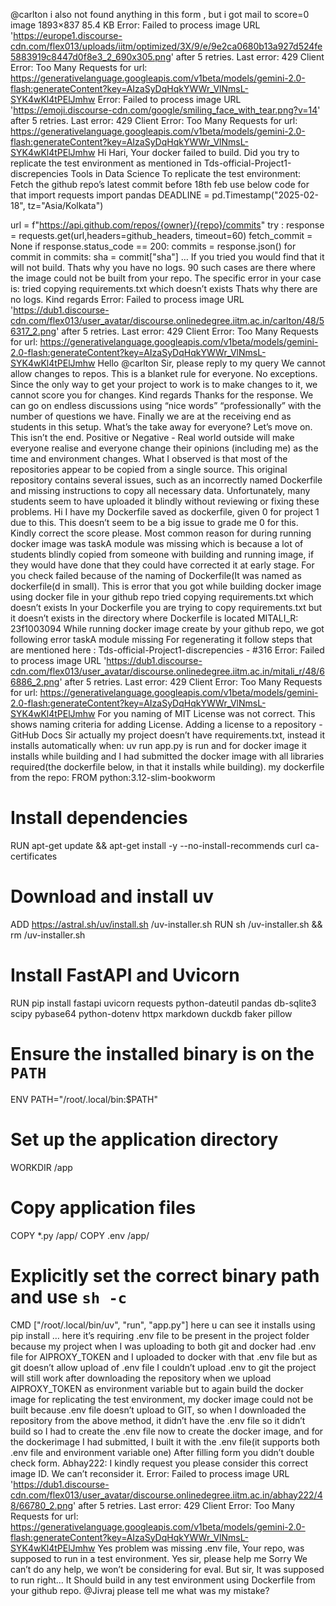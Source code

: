 @carlton i  also not found anything in this form  , but i got mail to score=0 image 1893×837 85.4 KB
Error: Failed to process image URL 'https://europe1.discourse-cdn.com/flex013/uploads/iitm/optimized/3X/9/e/9e2ca0680b13a927d524fe5883919c8447d0f8e3_2_690x305.png' after 5 retries. Last error: 429 Client Error: Too Many Requests for url: https://generativelanguage.googleapis.com/v1beta/models/gemini-2.0-flash:generateContent?key=AIzaSyDqHqkYWWr_VlNmsL-SYK4wKl4tPElJmhw
Error: Failed to process image URL 'https://emoji.discourse-cdn.com/google/smiling_face_with_tear.png?v=14' after 5 retries. Last error: 429 Client Error: Too Many Requests for url: https://generativelanguage.googleapis.com/v1beta/models/gemini-2.0-flash:generateContent?key=AIzaSyDqHqkYWWr_VlNmsL-SYK4wKl4tPElJmhw
Hi Hari, Your docker failed to build. Did you try to replicate the test environment as mentioned in Tds-official-Project1-discrepencies Tools in Data Science To replicate the test environment: 
Fetch the github repo’s latest commit before 18th feb use below code for that 
import requests
import pandas 
DEADLINE = pd.Timestamp("2025-02-18", tz="Asia/Kolkata")

url = f"https://api.github.com/repos/{owner}/{repo}/commits"
try : 
    response = requests.get(url,headers=github_headers, timeout=60)
    fetch_commit = None
    if response.status_code == 200:
        commits = response.json()
        for commit in commits:
            sha = commit["sha"]
   … If you tried you would find that it will not build. Thats why you have no logs. 90 such cases are there where the image could not be built from your repo. The specific error in your case is: tried copying requirements.txt which doesn’t exists Thats why there are no logs. Kind regards
Error: Failed to process image URL 'https://dub1.discourse-cdn.com/flex013/user_avatar/discourse.onlinedegree.iitm.ac.in/carlton/48/56317_2.png' after 5 retries. Last error: 429 Client Error: Too Many Requests for url: https://generativelanguage.googleapis.com/v1beta/models/gemini-2.0-flash:generateContent?key=AIzaSyDqHqkYWWr_VlNmsL-SYK4wKl4tPElJmhw
Hello @carlton Sir, please reply to my query
We cannot allow changes to repos. This is a blanket rule for everyone. No exceptions. Since the only way to get your project to work is to make changes to it, we cannot score you for changes. Kind regards
Thanks for the response. We can go on endless discussions using “nice words” “professionally” with the number of questions we have. Finally we are at the receiving end as students in this setup. What’s the take away for everyone? Let’s move on. This isn’t the end. Positive or Negative - Real world outside will make everyone realise and everyone change their opinions (including me) as the time and environment changes.
What I observed is that most of the repositories appear to be copied from a single source. This original repository contains several issues, such as an incorrectly named Dockerfile and missing instructions to copy all necessary data. Unfortunately, many students seem to have uploaded it blindly without reviewing or fixing these problems.
Hi I have my Dockerfile saved as dockerfile, given 0 for project 1 due to this. This doesn’t seem to be a big issue to grade me 0 for this. Kindly correct the score please.
Most common reason for during running docker image was taskA module was missing which is because a lot of students blindly copied from someone with building and running image, if they would have done that they could have corrected it at early stage.
For you check failed because of the naming of Dockerfile(It was named as dockerfile(d in small).
This is error that you got while building docker image using docker file in your github repo tried copying requirements.txt which doesn’t exists In your Dockerfile you are trying to copy requirements.txt but it doesn’t exists in the directory where Dockerfile is located
MITALI_R: 23f1003094 While running docker image create by your github repo, we got following error taskA module missing For regenerating it follow steps that are mentioned here : Tds-official-Project1-discrepencies - #316
Error: Failed to process image URL 'https://dub1.discourse-cdn.com/flex013/user_avatar/discourse.onlinedegree.iitm.ac.in/mitali_r/48/66886_2.png' after 5 retries. Last error: 429 Client Error: Too Many Requests for url: https://generativelanguage.googleapis.com/v1beta/models/gemini-2.0-flash:generateContent?key=AIzaSyDqHqkYWWr_VlNmsL-SYK4wKl4tPElJmhw
For you naming of MIT License was not correct. This shows naming criteria for adding License. Adding a license to a repository - GitHub Docs
Sir actually my project doesn’t have requirements.txt, instead it installs automatically when: uv run app.py is run and for docker image it installs while building and I had submitted the docker image with all libraries required(the dockerfile below, in that it installs while building). my dockerfile from the repo: FROM python:3.12-slim-bookworm

# Install dependencies
RUN apt-get update && apt-get install -y --no-install-recommends curl ca-certificates

# Download and install uv
ADD https://astral.sh/uv/install.sh /uv-installer.sh
RUN sh /uv-installer.sh && rm /uv-installer.sh

# Install FastAPI and Uvicorn
RUN pip install fastapi uvicorn requests python-dateutil pandas db-sqlite3 scipy pybase64 python-dotenv httpx markdown duckdb faker pillow

# Ensure the installed binary is on the `PATH`
ENV PATH="/root/.local/bin:$PATH"

# Set up the application directory
WORKDIR /app
# Copy application files
COPY *.py /app/
COPY .env /app/

# Explicitly set the correct binary path and use `sh -c`
CMD ["/root/.local/bin/uv", "run", "app.py"] here u can see it installs using pip install … here it’s requiring .env file to be present in the project folder because my project when I was uploading to both git and docker had .env file for AIPROXY_TOKEN and I uploaded to docker with that .env file but as git doesn’t allow upload of .env file I couldn’t upload .env to git the project will still work after downloading the repository when we upload AIPROXY_TOKEN as environment variable but to again build the docker image for replicating the test environment, my docker image could not be built because .env file doesn’t upload to GIT, so when I downloaded the repository from the above method, it didn’t have the .env file so it didn’t build so I had to create the .env file now to create the docker image, and for the dockerimage I had submitted, I built it with the .env file(it supports both .env file and environment variable one)
After filling form you didn’t double check form. Abhay222: I kindly request you please consider this correct image ID. We can’t reconsider it.
Error: Failed to process image URL 'https://dub1.discourse-cdn.com/flex013/user_avatar/discourse.onlinedegree.iitm.ac.in/abhay222/48/66780_2.png' after 5 retries. Last error: 429 Client Error: Too Many Requests for url: https://generativelanguage.googleapis.com/v1beta/models/gemini-2.0-flash:generateContent?key=AIzaSyDqHqkYWWr_VlNmsL-SYK4wKl4tPElJmhw
Yes problem was missing .env file, Your repo, was supposed to run in a test environment.
Yes sir, please help me
Sorry We can’t do any help, we won’t be considering for eval.
But sir, It was supposed to run right…
It Should build in any test environment using Dockerfile from your github repo.
@Jivraj please tell me what was my mistake?
